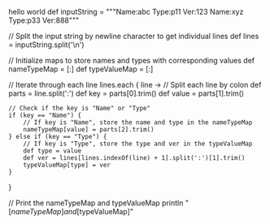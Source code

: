 hello world
def inputString = """Name:abc
Type:p11
Ver:123
Name:xyz
Type:p33
Ver:888"""

// Split the input string by newline character to get individual lines
def lines = inputString.split('\n')

// Initialize maps to store names and types with corresponding values
def nameTypeMap = [:]
def typeValueMap = [:]

// Iterate through each line
lines.each { line ->
    // Split each line by colon
    def parts = line.split(':')
    def key = parts[0].trim()
    def value = parts[1].trim()
    
    // Check if the key is "Name" or "Type"
    if (key == "Name") {
        // If key is "Name", store the name and type in the nameTypeMap
        nameTypeMap[value] = parts[2].trim()
    } else if (key == "Type") {
        // If key is "Type", store the type and ver in the typeValueMap
        def type = value
        def ver = lines[lines.indexOf(line) + 1].split(':')[1].trim()
        typeValueMap[type] = ver
    }
}

// Print the nameTypeMap and typeValueMap
println "[$nameTypeMap] and [$typeValueMap]"

